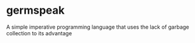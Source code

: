 # germspeak
A simple imperative programming language that uses the lack of garbage collection to its advantage

